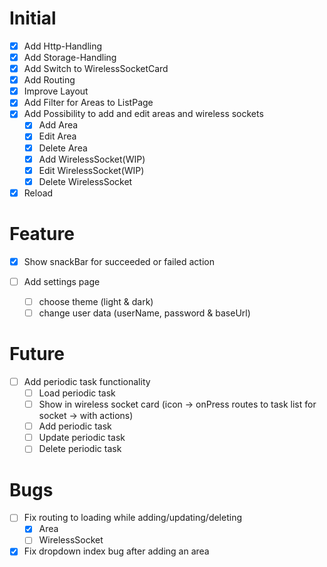 # Initial

- [X] Add Http-Handling
- [X] Add Storage-Handling
- [X] Add Switch to WirelessSocketCard
- [X] Add Routing
- [X] Improve Layout
- [X] Add Filter for Areas to ListPage
- [X] Add Possibility to add and edit areas and wireless sockets
	- [X] Add Area
	- [X] Edit Area
	- [X] Delete Area
	- [X] Add WirelessSocket(WIP)
	- [X] Edit WirelessSocket(WIP)
	- [X] Delete WirelessSocket
- [X] Reload

# Feature

- [X] Show snackBar for succeeded or failed action 

- [ ] Add settings page
    - [ ] choose theme (light & dark)
    - [ ] change user data (userName, password & baseUrl)

# Future

- [ ] Add periodic task functionality
    - [ ] Load periodic task
    - [ ] Show in wireless socket card (icon -> onPress routes to task list for socket -> with actions)
    - [ ] Add periodic task
    - [ ] Update periodic task
    - [ ] Delete periodic task

# Bugs

- [ ] Fix routing to loading while adding/updating/deleting
    - [X] Area
    - [ ] WirelessSocket
- [X] Fix dropdown index bug after adding an area
